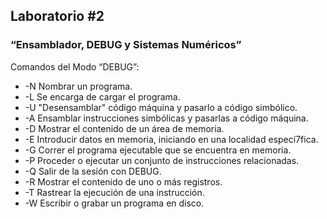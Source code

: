 ## Laboratorio #2
### “Ensamblador, DEBUG y Sistemas Numéricos”
Comandos del Modo  “DEBUG”:

-	-N	Nombrar un programa.
-	-L        	Se encarga de cargar el programa.
-	-U       	"Desensamblar" código máquina y pasarlo a código simbólico.
-	-A        	Ensamblar instrucciones simbólicas y pasarlas a código máquina.
-	-D        	Mostrar el contenido de un área de memoria. 
-	-E        	Introducir datos en memoria, iniciando en una localidad especí7fica.
-	-G       	Correr el programa ejecutable que se encuentra en memoria. 
-	-P       	Proceder o ejecutar un conjunto de instrucciones relacionadas. 
-	-Q       	Salir de la sesión con DEBUG. 
-	-R       	Mostrar el contenido de uno o más registros. 
-	-T       	Rastrear la ejecución de una instrucción. 
-	-W       	Escribir o grabar un programa en disco.
